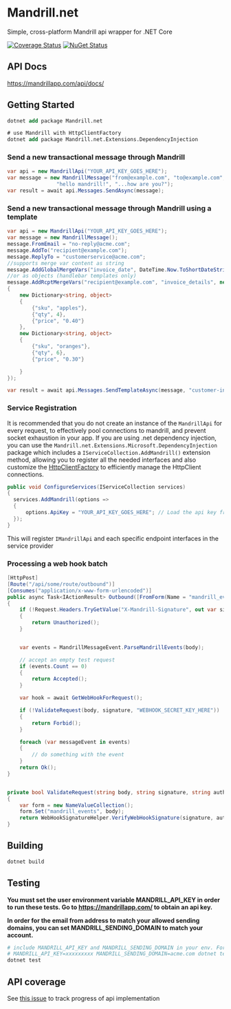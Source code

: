 # Mandrill.net

Simple, cross-platform Mandrill api wrapper for .NET Core

[![Coverage Status](https://coveralls.io/repos/github/feinoujc/Mandrill.net/badge.svg?branch=main)](https://coveralls.io/github/feinoujc/Mandrill.net?branch=main)
<a href="http://www.nuget.org/packages/Mandrill.net/"><img src="https://img.shields.io/nuget/v/Mandrill.net.svg" title="NuGet Status"></a>

## API Docs

https://mandrillapp.com/api/docs/

## Getting Started

```ps
dotnet add package Mandrill.net

# use Mandrill with HttpClientFactory
dotnet add package Mandrill.net.Extensions.DependencyInjection
```


### Send a new transactional message through Mandrill

```cs
var api = new MandrillApi("YOUR_API_KEY_GOES_HERE");
var message = new MandrillMessage("from@example.com", "to@example.com",
                "hello mandrill!", "...how are you?");
var result = await api.Messages.SendAsync(message);
```

### Send a new transactional message through Mandrill using a template

```cs
var api = new MandrillApi("YOUR_API_KEY_GOES_HERE");
var message = new MandrillMessage();
message.FromEmail = "no-reply@acme.com";
message.AddTo("recipient@example.com");
message.ReplyTo = "customerservice@acme.com";
//supports merge var content as string
message.AddGlobalMergeVars("invoice_date", DateTime.Now.ToShortDateString());
//or as objects (handlebar templates only)
message.AddRcptMergeVars("recipient@example.com", "invoice_details", new[]
{
    new Dictionary<string, object>
    {
        {"sku", "apples"},
        {"qty", 4},
        {"price", "0.40"}
    },
    new Dictionary<string, object>
    {
        {"sku", "oranges"},
        {"qty", 6},
        {"price", "0.30"}

    }
});

var result = await api.Messages.SendTemplateAsync(message, "customer-invoice");

```


### Service Registration

It is recommended that you do not create an instance of the `MandrillApi` for every request, to effectively pool connections to mandrill, and prevent socket exhaustion in your app. If you are using .net dependency injection, you can use the `Mandrill.net.Extensions.Microsoft.DependencyInjection` package which includes a `IServiceCollection.AddMandrill()` extension method, allowing you to register all the needed interfaces and also customize the [HttpClientFactory](https://docs.microsoft.com/en-us/dotnet/architecture/microservices/implement-resilient-applications/use-httpclientfactory-to-implement-resilient-http-requests) to efficiently manage the HttpClient connections.

```cs
public void ConfigureServices(IServiceCollection services)
{
  services.AddMandrill(options =>
  {
      options.ApiKey = "YOUR_API_KEY_GOES_HERE"; // Load the api key from configuration
  });
}
```

This will register `IMandrillApi` and each specific endpoint interfaces in the service provider


### Processing a web hook batch

```cs
[HttpPost]
[Route("/api/some/route/outbound")]
[Consumes("application/x-www-form-urlencoded")]
public async Task<IActionResult> Outbound([FromForm(Name = "mandrill_events")] string body)
{
    if (!Request.Headers.TryGetValue("X-Mandrill-Signature", out var signature))
    {
        return Unauthorized();
    }


    var events = MandrillMessageEvent.ParseMandrillEvents(body);

    // accept an empty test request
    if (events.Count == 0)
    {
        return Accepted();
    }

    var hook = await GetWebHookForRequest();

    if (!ValidateRequest(body, signature, "WEBHOOK_SECRET_KEY_HERE"))
    {
        return Forbid();
    }

    foreach (var messageEvent in events)
    {
        // do something with the event
    }
    return Ok();
}


private bool ValidateRequest(string body, string signature, string authKey)
{
    var form = new NameValueCollection();
    form.Set("mandrill_events", body);
    return WebHookSignatureHelper.VerifyWebHookSignature(signature, authKey, new Uri(Request.GetDisplayUrl()), form);
}
```

## Building

```sh
dotnet build
```

## Testing

**You must set the user environment variable MANDRILL_API_KEY in order to run these tests. Go to https://mandrillapp.com/ to obtain an api key.**

**In order for the email from address to match your allowed sending domains, you can set MANDRILL_SENDING_DOMAIN to match your account.**

```sh
# include MANDRILL_API_KEY and MANDRILL_SENDING_DOMAIN in your env. For example:
# MANDRILL_API_KEY=xxxxxxxxx MANDRILL_SENDING_DOMAIN=acme.com dotnet test tests
dotnet test
```

## API coverage

See [this issue](https://github.com/feinoujc/Mandrill.net/issues/1) to track progress of api implementation
